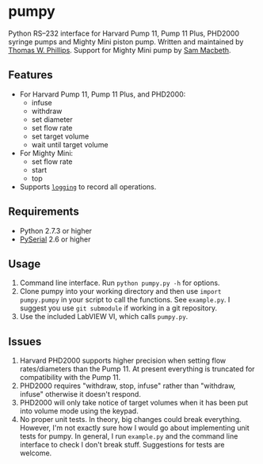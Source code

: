 ﻿# pumpy
Python RS–232 interface for Harvard Pump 11, Pump 11 Plus, PHD2000 syringe pumps and Mighty Mini piston pump. Written and maintained by [Thomas W. Phillips](https://github.com/tomwphillips). Support for Mighty Mini pump by [Sam Macbeth](https://github.com/sammacbeth).

## Features
* For Harvard Pump 11, Pump 11 Plus, and PHD2000:
	* infuse
	* withdraw
	* set diameter
	* set flow rate
	* set target volume
	* wait until target volume 
* For Mighty Mini:
	* set flow rate
	* start
	* top
* Supports [`logging`](https://ocs.python.org/2/library/logging.html) to record all operations.

## Requirements
* Python 2.7.3 or higher
* [PySerial](http://pyserial.sourceforge.net) 2.6 or higher

## Usage
1. Command line interface. Run `python pumpy.py -h` for options.
2. Clone pumpy into your working directory and then use `import pumpy.pumpy` in your script to call the functions. See `example.py`. I suggest you use `git submodule` if working in a git repository.
3. Use the included LabVIEW VI, which calls ``pumpy.py``.

## Issues
1. Harvard PHD2000 supports higher precision when setting flow rates/diameters than the Pump 11. At present everything is truncated for compatibility with the Pump 11.
2. PHD2000 requires "withdraw, stop, infuse" rather than "withdraw, infuse" otherwise it doesn't respond.
3. PHD2000 will only take notice of target volumes when it has been put into volume mode using the keypad.
4. No proper unit tests. In theory, big changes could break everything. However, I'm not exactly sure how I would go about implementing unit tests for pumpy. In general, I run ``example.py`` and the command line interface to check I don't break stuff. Suggestions for tests are welcome.